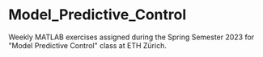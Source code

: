 # Model_Predictive_Control
Weekly MATLAB exercises assigned during the Spring Semester 2023 for "Model Predictive Control" class at ETH Zürich.
